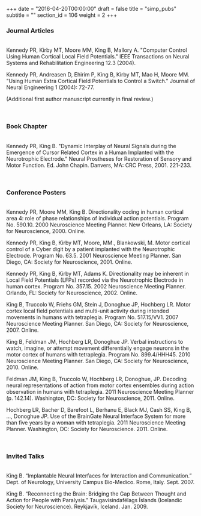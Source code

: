 +++
date = "2016-04-20T00:00:00"
draft = false
title = "simp_pubs"
subtitle = ""
section_id = 106
weight = 2
+++

### Journal Articles

&nbsp;  
Kennedy PR, Kirby MT, Moore MM, King B, Mallory A. "Computer Control Using Human Cortical Local Field Potentials." IEEE Transactions on Neural Systems and Rehabilitation Engineering 12.3 (2004).

Kennedy PR, Andreasen D, Ehirim P, King B, Kirby MT, Mao H, Moore MM. "Using Human Extra Cortical Field Potentials to Control a Switch." Journal of Neural Engineering 1 (2004): 72-77.

(Additional first author manuscript currently in final review.)

&nbsp;

### Book Chapter

&nbsp;  
Kennedy PR, King B. "Dynamic Interplay of Neural Signals during the Emergence of Cursor Related Cortex in a Human Implanted with the Neurotrophic Electrode." Neural Prostheses for Restoration of Sensory and Motor Function. Ed. John Chapin. Danvers, MA: CRC Press, 2001. 221-233.

&nbsp;

### Conference Posters

&nbsp;  
Kennedy PR, Moore MM, King B. Directionality coding in human cortical area 4: role of phase relationships of individual action potentials. Program No. 590.10. 2000 Neuroscience Meeting Planner. New Orleans, LA: Society for Neuroscience, 2000. Online.  

Kennedy PR, King B, Kirby MT, Moore, MM., Blankowski, M. Motor cortical control of a Cyber digit by a patient implanted with the Neurotrophic Electrode. Program No. 63.5. 2001 Neuroscience Meeting Planner. San Diego, CA: Society for Neuroscience, 2001. Online.

Kennedy PR, King B, Kirby MT, Adams K. Directionality may be inherent in Local Field Potentials (LFPs) recorded via the Neurotrophic Electrode in human cortex. Program No. 357.15. 2002 Neuroscience Meeting Planner. Orlando, FL: Society for Neuroscience, 2002. Online.

King B, Truccolo W, Friehs GM, Stein J, Donoghue JP, Hochberg LR. Motor cortex local field potentials and multi-unit activity during intended movements in humans with tetraplegia. Program No. 517.15/VV1. 2007 Neuroscience Meeting Planner. San Diego, CA: Society for Neuroscience, 2007. Online.

King B, Feldman JM, Hochberg LR, Donoghue JP. Verbal instructions to watch, imagine, or attempt movement differentially engage neurons in the motor cortex of humans with tetraplegia. Program No. 899.4/HHH45. 2010 Neuroscience Meeting Planner. San Diego, CA: Society for Neuroscience, 2010. Online.

Feldman JM, King B, Truccolo W, Hochberg LR, Donoghue, JP. Decoding neural representations of action from motor cortex ensembles during action observation in humans with tetraplegia. 2011 Neuroscience Meeting Planner (p. 142.14). Washington, DC: Society for Neuroscience, 2011. Online.

Hochberg LR, Bacher D, Barefoot L, Berhanu E, Black MJ, Cash SS, King B, ..., Donoghue JP. Use of the BrainGate Neural Interface System for more than five years by a woman with tetraplegia. 2011 Neuroscience Meeting Planner. Washington, DC: Society for Neuroscience. 2011. Online.

&nbsp;

### Invited Talks

&nbsp;  
King B. “Implantable Neural Interfaces for Interaction and Communication.” Dept. of Neurology, University Campus Bio-Medico. Rome, Italy. Sept. 2007.

King B. “Reconnecting the Brain: Bridging the Gap Between Thought and Action for People with Paralysis.” Taugavísindafélags Íslands (Icelandic Society for Neuroscience). Reykjavík, Iceland. Jan. 2009.